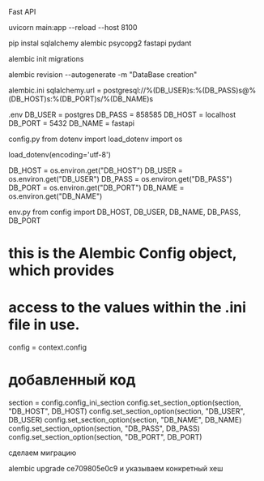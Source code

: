 Fast API

uvicorn main:app --reload --host 8100


pip instal sqlalchemy alembic psycopg2 fastapi  pydant

alembic init migrations

alembic revision --autogenerate -m "DataBase creation"


alembic.ini
sqlalchemy.url = postgresql://%(DB_USER)s:%(DB_PASS)s@%(DB_HOST)s:%(DB_PORT)s/%(DB_NAME)s

.env
DB_USER = postgres
DB_PASS = 858585
DB_HOST = localhost
DB_PORT = 5432
DB_NAME = fastapi

config.py
from dotenv import load_dotenv
import os


load_dotenv(encoding='utf-8')

DB_HOST = os.environ.get("DB_HOST")
DB_USER = os.environ.get("DB_USER")
DB_PASS = os.environ.get("DB_PASS")
DB_PORT = os.environ.get("DB_PORT")
DB_NAME = os.environ.get("DB_NAME")


env.py
from config import DB_HOST, DB_USER, DB_NAME, DB_PASS, DB_PORT

# this is the Alembic Config object, which provides
# access to the values within the .ini file in use.
config = context.config
# добавленный код
section = config.config_ini_section
config.set_section_option(section, "DB_HOST", DB_HOST)
config.set_section_option(section, "DB_USER", DB_USER)
config.set_section_option(section, "DB_NAME", DB_NAME)
config.set_section_option(section, "DB_PASS", DB_PASS)
config.set_section_option(section, "DB_PORT", DB_PORT)



сделаем миграцию 

alembic upgrade ce709805e0c9 и указываем конкретный хеш
